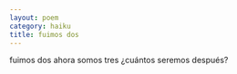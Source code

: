 ```yaml
---
layout: poem
category: haiku
title: fuimos dos
---
```

fuimos dos
ahora somos tres
¿cuántos seremos después?
